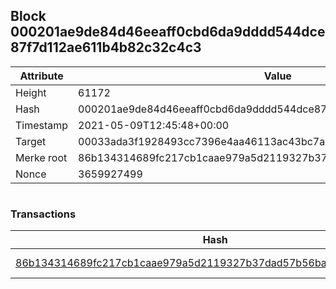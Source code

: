 ## Block 000201ae9de84d46eeaff0cbd6da9dddd544dce87f7d112ae611b4b82c32c4c3

Attribute | Value
--- | ---
Height | 61172
Hash | 000201ae9de84d46eeaff0cbd6da9dddd544dce87f7d112ae611b4b82c32c4c3
Timestamp | 2021-05-09T12:45:48+00:00
Target | 00033ada3f1928493cc7396e4aa46113ac43bc7ac52aab5d08e3934913716f64
Merke root | 86b134314689fc217cb1caae979a5d2119327b37dad57b56baa49e135520b0b9
Nonce | 3659927499

```

```

### Transactions

Hash | Amount
--- | ---
[86b134314689fc217cb1caae979a5d2119327b37dad57b56baa49e135520b0b9](86b134314689fc217cb1caae979a5d2119327b37dad57b56baa49e135520b0b9.md) | 10.00000000 SKEPTI 
